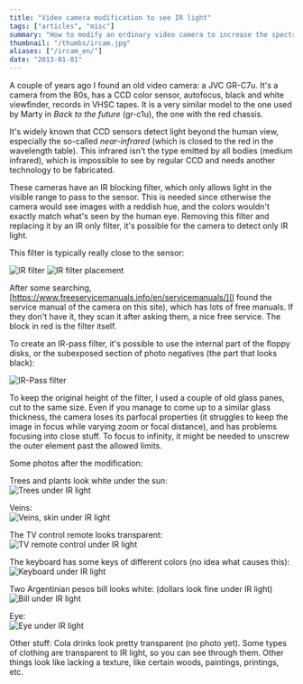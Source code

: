 ```yaml
---
title: "Video camera modification to see IR light"
tags: ["articles", "misc"]
summary: "How to modify an ordinary video camera to increase the spectrum of the light it can see, allowing the visualization of near-infrared."
thumbnail: "/thumbs/ircam.jpg"
aliases: ["/ircam_en/"]
date: "2013-01-01"
---
```

A couple of years ago I found an old video camera: a JVC GR-C7u. It's a camera from the 80s, has a CCD color sensor, autofocus, black and white viewfinder, records in VHSC tapes. It is a very similar model to the one used by Marty in *Back to the future* (gr-c1u), the one with the red chassis.

It's widely known that CCD sensors detect light beyond the human view, especially the so-called *near-infrared* (which is closed to the red in the wavelength table). This infrared isn't the type emitted by all bodies (medium infrared), which is impossible to see by regular CCD and needs another technology to be fabricated.

These cameras have an IR blocking filter, which only allows light in the visible range to pass to the sensor. This is needed since otherwise the camera would see images with a reddish hue, and the colors wouldn't exactly match what's seen by the human eye. Removing this filter and replacing it by an IR only filter, it's possible for the camera to detect only IR light.

This filter is typically really close to the sensor:

![IR filter](/images/ircam0.jpg)
![IR filter placement](/images/ircam3.jpg)

After some searching, [https://www.freeservicemanuals.info/en/servicemanuals/](I found the service manual of the camera on this site), which has lots of free manuals. If they don't have it, they scan it after asking them, a nice free service. The block in red is the filter itself.

To create an IR-pass filter, it's possible to use the internal part of the floppy disks, or the subexposed section of photo negatives (the part that looks black):

![IR-Pass filter](/images/ircam1.jpg)

To keep the original height of the filter, I used a couple of old glass panes, cut to the same size. Even if you manage to come up to a similar glass thickness, the camera loses its parfocal properties (it struggles to keep the image in focus while varying zoom or focal distance), and has problems focusing into close stuff. To focus to infinity, it might be needed to unscrew the outer element past the allowed limits.

Some photos after the modification:

Trees and plants look white under the sun:\
![Trees under IR light](/images/ir0.jpg)

Veins:\
![Veins, skin under IR light](/images/ir1.jpg)

The TV control remote looks transparent:\
![TV remote control under IR light](/images/ir2.jpg)

The keyboard has some keys of different colors (no idea what causes this):\
![Keyboard under IR light](/images/ir3.jpg)

Two Argentinian pesos bill looks white: (dollars look fine under IR light)\
![Bill under IR light](/images/ir4.jpg)

Eye:\
![Eye under IR light](/images/ir5.jpg) 

Other stuff: Cola drinks look pretty transparent (no photo yet). Some types of clothing are transparent to IR light, so you can see through them. Other things look like lacking a texture, like certain woods, paintings, printings, etc.
